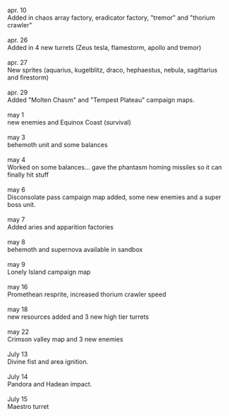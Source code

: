 

apr. 10
<br>
Added in chaos array factory, eradicator factory, "tremor" and "thorium crawler"
<br><br>
apr. 26
<br>
Added in 4 new turrets (Zeus tesla, flamestorm, apollo and tremor)
<br><br>
apr. 27
<br>
New sprites (aquarius, kugelblitz, draco, hephaestus, nebula, sagittarius and firestorm)
<br><br>
apr. 29
<br>
Added "Molten Chasm" and "Tempest Plateau" campaign maps.
<br><br>
may 1
<br>
new enemies and Equinox Coast (survival)
<br><br>
may 3
<br>
behemoth unit and some balances
<br><br>
may 4 
<br>
Worked on some balances... gave the phantasm homing missiles so it can finally hit stuff
<br><br>
may 6
<br>
Disconsolate pass campaign map added, some new enemies and a super boss unit.
<br><br>
may 7
<br>
Added aries and apparition factories
<br><br>
may 8
<br>
behemoth and supernova available in sandbox
<br><br>
may 9
<br>
Lonely Island campaign map
<br><br>
may 16
<br>
Promethean resprite, increased thorium crawler speed
<br><br>
may 18
<br>
new resources added and 3 new high tier turrets
<br><br>
may 22
<br>
Crimson valley map and 3 new enemies
<br><br>
July 13
<br>
Divine fist and area ignition.
<br><br>
July 14
<br>
Pandora and Hadean impact.
<br><br>
July 15
<br>
Maestro turret
